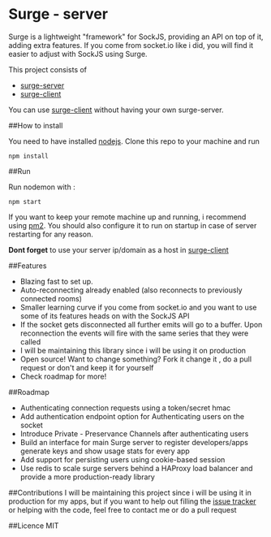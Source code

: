 # Surge - server

Surge is a lightweight "framework" for SockJS, providing an API on top of it, adding extra features. If you come from socket.io like i did, you will find it easier to adjust with SockJS using Surge.

This project consists of 
- [surge-server](https://github.com/spideynr/surge)
- [surge-client](https://github.com/spideynr/surge-client)

You can use [surge-client](https://github.com/spideynr/surge-client) without having your own surge-server.

##How to install

You need to have installed [nodejs](https://nodejs.org/).
Clone this repo to your machine and run  
```shell
npm install
```

##Run

Run nodemon with : 
```shell
npm start
```
If you want to keep your remote machine up and running, i recommend using [pm2](https://github.com/Unitech/pm2). You should also configure it to run on startup in case of server restarting for any reason.

__Dont forget__ to use your server ip/domain as a host in [surge-client](https://github.com/spideynr/surge-client)

##Features
- Blazing fast to set up.
- Auto-reconnecting already enabled (also reconnects to previously connected rooms) 
- Smaller learning curve if you come from socket.io and you want to use some of its features heads on with the SockJS API
- If the socket gets disconnected all further emits will go to a buffer. Upon reconnection the events will fire with the same series that they were called 
- I will be maintaining this library since i will be using it on production
- Open source! Want to change something? Fork it change it , do a pull request or don't and keep it for yourself
- Check roadmap for more!


##Roadmap
- Authenticating connection requests using a token/secret hmac
- Add authentication endpoint option for Authenticating users on the socket
- Introduce Private - Preservance Channels after authenticating users
- Build an interface for main Surge server to register developers/apps generate keys and show usage stats for every app
- Add support for persisting users using cookie-based session
- Use redis to scale surge servers behind a HAProxy load balancer and provide a more production-ready library

##Contributions
I will be maintaining this project since i will be using it in production for my apps, but if you want to help out filling the [issue tracker](https://github.com/spideynr/surge/issues) or helping with the code, feel free to contact me or do a pull request

##Licence
MIT
